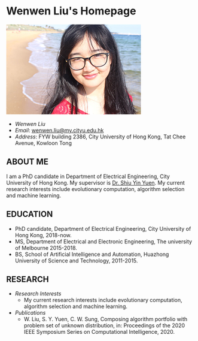 # Wenwen Liu's Homepage

![Image of WwL](./wwl.jpeg )
- *Wenwen Liu* 
- *Email*: wenwen.liu@my.cityu.edu.hk
- *Address*: FYW building 2386, City University of Hong Kong, Tat Chee Avenue, Kowloon Tong

## ABOUT ME

I am a PhD candidate in Department of Electrical Engineering, City University of Hong Kong. My supervisor is <a href="http://www.ee.cityu.edu.hk/~syyuen/">Dr. Shiu Yin Yuen</a>. My current research interests include evolutionary computation, algorithm selection and machine learning.

## EDUCATION
- PhD candidate, Department of Electrical Engineering, City University of Hong Kong, 2018-now.
- MS, Department of Electrical and Electronic Engineering, The university of Melbourne 2015-2018.
- BS, School of Artificial Intelligence and Automation, Huazhong University of Science and Technology, 2011-2015.

## RESEARCH
- *Research Interests*
  - My current research interests include evolutionary computation, algorithm selection and machine learning.
- *Publications*
  - W.  Liu,  S.  Y.  Yuen,  C.  W.  Sung,  Composing  algorithm  portfolio  with problem  set  of  unknown  distribution,  in:  Proceedings  of  the  2020  IEEE Symposium Series on Computational Intelligence, 2020.
